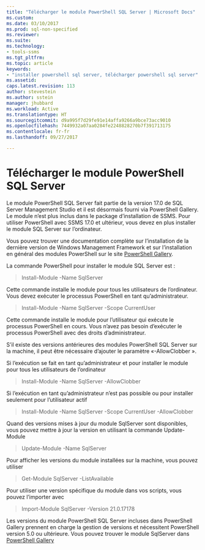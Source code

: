 ```yaml
---
title: "Télécharger le module PowerShell SQL Server | Microsoft Docs"
ms.custom: 
ms.date: 03/10/2017
ms.prod: sql-non-specified
ms.reviewer: 
ms.suite: 
ms.technology:
- tools-ssms
ms.tgt_pltfrm: 
ms.topic: article
keywords:
- "installer powershell sql server, télécharger powershell sql server"
ms.assetid: 
caps.latest.revision: 113
author: stevestein
ms.author: sstein
manager: jhubbard
ms.workload: Active
ms.translationtype: HT
ms.sourcegitcommit: d9a995f7d29fe91e14affa9266a9bce73acc9010
ms.openlocfilehash: 7449932a07aa0284fe2248828270b7f391713175
ms.contentlocale: fr-fr
ms.lasthandoff: 09/27/2017

---
```

# <a name="download-sql-server-powershell-module"></a>Télécharger le module PowerShell SQL Server
Le module PowerShell SQL Server fait partie de la version 17.0 de SQL Server Management Studio et il est désormais fourni via PowerShell Gallery.  Le module n’est plus inclus dans le package d’installation de SSMS. Pour utiliser PowerShell avec SSMS 17.0 et ultérieur, vous devez en plus installer le module SQL Server sur l’ordinateur.

Vous pouvez trouver une documentation complète sur l’installation de la dernière version de Windows Management Framework et sur l’installation en général des modules PowerShell sur le site [PowerShell Gallery](https://www.powershellgallery.com/).

La commande PowerShell pour installer le module SQL Server est :

> Install-Module -Name SqlServer

Cette commande installe le module pour tous les utilisateurs de l’ordinateur. Vous devez exécuter le processus PowerShell en tant qu’administrateur.

> Install-Module -Name SqlServer -Scope CurrentUser

Cette commande installe le module pour l’utilisateur qui exécute le processus PowerShell en cours. Vous n’avez pas besoin d’exécuter le processus PowerShell avec des droits d’administrateur.

S’il existe des versions antérieures des modules PowerShell SQL Server sur la machine, il peut être nécessaire d’ajouter le paramètre «-AllowClobber ».  

Si l’exécution se fait en tant qu’administrateur et pour installer le module pour tous les utilisateurs de l’ordinateur

> Install-Module -Name SqlServer -AllowClobber

Si l’exécution en tant qu’administrateur n’est pas possible ou pour installer seulement pour l’utilisateur actif

> Install-Module -Name SqlServer -Scope CurrentUser -AllowClobber

Quand des versions mises à jour du module SqlServer sont disponibles, vous pouvez mettre à jour la version en utilisant la commande Update-Module

> Update-Module -Name SqlServer

Pour afficher les versions du module installées sur la machine, vous pouvez utiliser

> Get-Module SqlServer -ListAvailable

Pour utiliser une version spécifique du module dans vos scripts, vous pouvez l’importer avec

> Import-Module SqlServer -Version 21.0.17178

Les versions du module PowerShell SQL Server incluses dans PowerShell Gallery prennent en charge la gestion de versions et nécessitent PowerShell version 5.0 ou ultérieure. Vous pouvez trouver le module SqlServer dans [PowerShell Gallery](https://www.powershellgallery.com/packages/Sqlserver/) 

